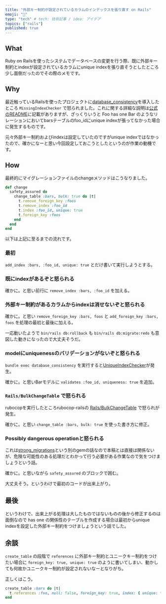 ```yaml
---
title: "外部キー制約が設定されているカラムのインデックスを張り直す on Rails"
emoji: "📝"
type: "tech" # tech: 技術記事 / idea: アイデア
topics: ["rails"]
published: true
---
```


## What

Ruby on Railsを使ったシステムでデータベースの変更を行う際、既に外部キー制約とindexが設定されているカラムにunique indexを張り直そうとしたところ少し面倒だったのでその際のメモです。

## Why

最近触っているRailsを使ったプロジェクトに[database_consistency](https://github.com/djezzzl/database_consistency)を導入したところ `MissingIndexChecker` で怒られました。これに関する詳細な説明は[公式のREADME](<https://github.com/djezzzl/database_consistency#missingindexchecker>)に記載がありますが、ざっくりいうと Foo has one Bar のようなリレーションにおいてbarsテーブルのfoo_idにunique indexが張ってなかった場合に発生するものです。

元々外部キー制約およびindexは設定していたのですがunique indexではなかったので、確かになーと思い今回設定しておこうとしたというのが作業の動機です。

## How

最終的にマイグレーションファイルのchangeメソッドはこうなりました。

```rb
def change
  safety_assured do
    change_table :bars, bulk: true do |t|
      t.remove_foreign_key :foos
      t.remove_index :foo_id
      t.index :foo_id, unique: true
      t.foreign_key :foos
    end
  end
end
```

以下は上記に至るまでの流れです。

### 最初

`add_index :bars, :foo_id, unique: true` とだけ書いて実行しようとする。

### 既にindexがあるぞと怒られる

確かに。と思い前行に `remove_index :bars, :foo_id` を加える。

### 外部キー制約があるカラムからindexは消せないぞと怒られる

確かに。と思い `remove_foreign_key :bars, foos` と `add_foreign_key :bars, foos` を処理の最初と最後に加える。

一応動いたようで `bin/rails db:rollback` も `bin/rails db:migrate:redo` も意図した動きになったので大丈夫そうだ。

### modelにuniquenessのバリデーションがないぞと怒られる

`bundle exec database_consistency` を実行すると[UniqueIndexChecker](https://github.com/djezzzl/database_consistency#uniqueindexchecker)が発生。

確かに。と思いBarモデルに `validates :foo_id, uniqueness: true` を追加。

### `Rails/BulkChangeTable` で怒られる

rubocopを実行したところrubocop-railsの [Rails/BulkChangeTable](https://docs.rubocop.org/rubocop-rails/cops_rails.html#railsbulkchangetable) で怒られが発生。

確かに。と思い `change_table :bars, bulk: true` を使った書き方に修正。

### Possibly dangerous operationと怒られる

これは[strong_migrations](https://github.com/ankane/strong_migrations)という別のgemの話なので本稿とは直接は関係ないが、危険な可能性のある処理だとわかって行う必要がある作業なので気をつけましょうという話。

確かに。と思いながら `safety_assured` のブロックで囲む。

大丈夫そう。というわけで最初のコードが出来上がり。

## 最後

というわけで、出来上がる処理は大したものではないものの後から修正するのは面倒なので has one の関係性のテーブルを作成する場合は最初からunique indexを設定した外部キー制約をつけましょうという話でした。

## 余談

`create_table` の段階で `references` に外部キー制約とユニークキー制約をつけたい場合に `foreign_key: true, unique: true` のように書いてしまい、動かしても何故かユニークキー制約が設定されないなーとなりがち。

正しくはこう。

```rb
create_table :bars do |t|
  t.references :foo, null: false, foreign_key: true, index: { unique: true }
end
```
